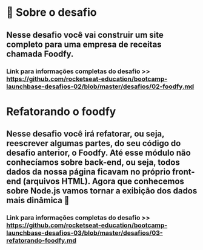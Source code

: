 # 🚀 Sobre o desafio

## Nesse desafio você vai construir um site completo para uma empresa de receitas chamada Foodfy.

### Link para informações completas do desafio >> https://github.com/rocketseat-education/bootcamp-launchbase-desafios-02/blob/master/desafios/02-foodfy.md

# Refatorando o foodfy

## Nesse desafio você irá refatorar, ou seja, reescrever algumas partes, do seu código do desafio anterior, o Foodfy. Até esse módulo não conhecíamos sobre back-end, ou seja, todos dados da nossa página ficavam no próprio front-end (arquivos HTML). Agora que conhecemos sobre Node.js vamos tornar a exibição dos dados mais dinâmica 🚀

### Link para informações completas do desafio >> https://github.com/rocketseat-education/bootcamp-launchbase-desafios-03/blob/master/desafios/03-refatorando-foodfy.md
